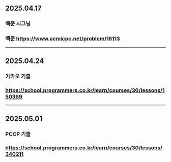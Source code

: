 ## 2025.04.17
### 백준 시그널
### 백준 https://www.acmicpc.net/problem/16113
---
## 2025.04.24
### 카카오 기출
### https://school.programmers.co.kr/learn/courses/30/lessons/150369
---
## 2025.05.01
### PCCP 기출
### https://school.programmers.co.kr/learn/courses/30/lessons/340211

